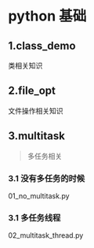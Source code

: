 # python 基础

## 1.class_demo 
类相关知识

## 2.file_opt
文件操作相关知识

## 3.multitask
>多任务相关
### 3.1 没有多任务的时候
01_no_multitask.py
### 3.1 多任务线程
02_multitask_thread.py


